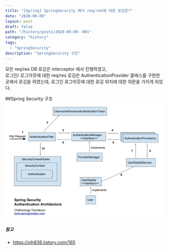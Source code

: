 ```yaml
---
title: "[Spring] SpringSecurity 에서 req/res에 대한 로깅은?"
date: "2020-09-09"
layout: post
draft: false
path: "/history/posts/2020-09-09--001"
category: "history"
tags:
  - "SpringSecurity"
description: "SpringSecurity 구조"
---
```


모든 req/res DB 로깅은 interceptor 에서 진행하였고,  
로그인/ 로그아웃에 대한 req/res 로깅은 AuthenticationProvider 클래스를 구현한 곳에서 로깅을 하였는데,
로그인 로그아웃에 대한 로깅 위치에 대한 의문을 가지게 되었다.  

##Spring Security 구조
![](./1.PNG)




##### 참고
* https://sjh836.tistory.com/165

